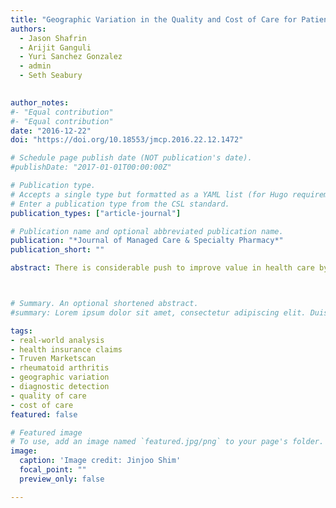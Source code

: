 ```yaml
---
title: "Geographic Variation in the Quality and Cost of Care for Patients with Rheumatoid Arthritis" 
authors:
  - Jason Shafrin
  - Arijit Ganguli
  - Yuri Sanchez Gonzalez
  - admin
  - Seth Seabury
  

author_notes:
#- "Equal contribution"
#- "Equal contribution"
date: "2016-12-22"
doi: "https://doi.org/10.18553/jmcp.2016.22.12.1472"

# Schedule page publish date (NOT publication's date).
#publishDate: "2017-01-01T00:00:00Z"

# Publication type.
# Accepts a single type but formatted as a YAML list (for Hugo requirements).
# Enter a publication type from the CSL standard.
publication_types: ["article-journal"]

# Publication name and optional abbreviated publication name.
publication: "*Journal of Managed Care & Specialty Pharmacy*"
publication_short: ""

abstract: There is considerable push to improve value in health care by simultaneously increasing quality while lowering or containing costs. However, for diseases that are best treated with comparatively expensive treatments, such as rheumatoid arthritis (RA), there could be tension between these aims. In this study, we measured geographic variation in quality, access, and cost for patients with RA, a disease with effective but costly specialty treatments. Using large claims databases covering the period between 2008 and 2014, we measured quality of care metrics by metropolitan statistical areas (MSAs) for patients with RA. Quality measures included use of disease-modifying antirheumatic drugs (DMARDs) and tuberculosis (TB) screening before initiating biologic DMARD therapy. Access to care measures included measured detection and the share of patients with RA who visited a rheumatologist. Regression models were used to control for differences in patient demographics and health status across MSAs. For the 501,376 patients diagnosed with RA, in the average MSA 64.1% of RA patients received a DMARD, and 29.6% of RA patients initiating a biologic DMARD appropriately received a TB screening. Only 17% (73/430) of MSAs comprised the top 2 Medicare Advantage star ratings for DMARD use. Measured detection was 0.59% (IQR = 0.47%-0.71%; CV = 0.355) on average, and 57.6% (IQR = 48%-69%; CV = 0.341) of RA patients visited a rheumatologist. MSAs with the highest DMARD use spent $26,724 (in 2015 U.S. dollars) annually treating patients with RA, $5,428 more (P < 0.001) than low DMARD-use MSAs, largely because of higher pharmacy cost ($5,090 vs. $7,610, P < 0.001). However, MSAs with higher DMARD use had lower RA-related inpatient cost ($1,890 vs. $2,342, P = 0.024). There were significant geographic variations in the quality of care received by patients with RA, although quality was poor in most areas. Fewer than 1 in 5 MSAs could be considered high quality based on patient DMARD use. Access to specialist care may be an issue, since just over half of patients with RA visited a rheumatologist annually. Efforts to incentivize better quality of care holds promise in terms of unlocking value for patients, but for some diseases, this approach may result in higher costs.



# Summary. An optional shortened abstract.
#summary: Lorem ipsum dolor sit amet, consectetur adipiscing elit. Duis posuere tellus ac convallis placerat. Proin tincidunt magna sed ex sollicitudin condimentum.

tags: 
- real-world analysis
- health insurance claims
- Truven Marketscan 
- rheumatoid arthritis
- geographic variation
- diagnostic detection
- quality of care
- cost of care
featured: false

# Featured image
# To use, add an image named `featured.jpg/png` to your page's folder. 
image:
  caption: 'Image credit: Jinjoo Shim'
  focal_point: ""
  preview_only: false

---
```

